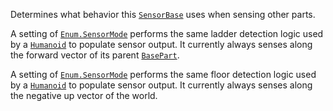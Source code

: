 Determines what behavior this [`SensorBase`](https://create.roblox.com/docs/reference/engine/classes/SensorBase) uses when sensing other
parts.

A setting of [`Enum.SensorMode`](https://create.roblox.com/docs/reference/engine/enums/SensorMode) performs the same ladder detection
logic used by a [`Humanoid`](https://create.roblox.com/docs/reference/engine/classes/Humanoid) to populate sensor output. It currently
always senses along the forward vector of its parent [`BasePart`](https://create.roblox.com/docs/reference/engine/classes/BasePart).

A setting of [`Enum.SensorMode`](https://create.roblox.com/docs/reference/engine/enums/SensorMode) performs the same floor detection
logic used by a [`Humanoid`](https://create.roblox.com/docs/reference/engine/classes/Humanoid) to populate sensor output. It currently
always senses along the negative up vector of the world.